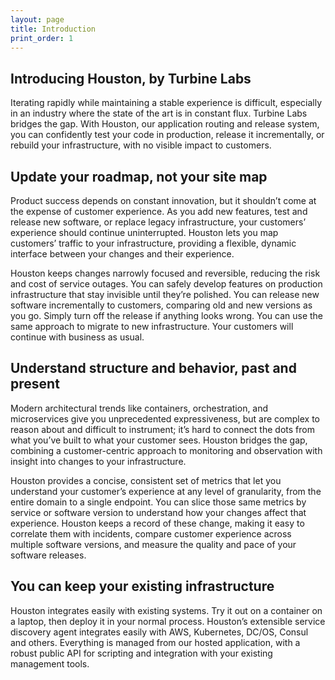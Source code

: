 ```yaml
---
layout: page
title: Introduction
print_order: 1
---
```


[//]: # ( Copyright 2017 Turbine Labs, Inc.                                   )
[//]: # ( you may not use this file except in compliance with the License.    )
[//]: # ( You may obtain a copy of the License at                             )
[//]: # (                                                                     )
[//]: # (     http://www.apache.org/licenses/LICENSE-2.0                      )
[//]: # (                                                                     )
[//]: # ( Unless required by applicable law or agreed to in writing, software )
[//]: # ( distributed under the License is distributed on an "AS IS" BASIS,   )
[//]: # ( WITHOUT WARRANTIES OR CONDITIONS OF ANY KIND, either express or     )
[//]: # ( implied. See the License for the specific language governing        )
[//]: # ( permissions and limitations under the License.                      )

## Introducing Houston, by Turbine Labs

Iterating rapidly while maintaining a stable experience is difficult,
especially in an industry where the state of the art is in constant
flux. Turbine Labs bridges the gap. With Houston, our application
routing and release system, you can confidently test your code in
production, release it incrementally, or rebuild your infrastructure,
with no visible impact to customers.

## Update your roadmap, not your site map

Product success depends on constant innovation, but it shouldn’t come
at the expense of customer experience. As you add new features, test
and release new software, or replace legacy infrastructure, your
customers’ experience should continue uninterrupted. Houston lets you
map customers’ traffic to your infrastructure, providing a flexible,
dynamic interface between your changes and their experience.

Houston keeps changes narrowly focused and reversible, reducing the
risk and cost of service outages. You can safely develop features on
production infrastructure that stay invisible until they’re
polished. You can release new software incrementally to customers,
comparing old and new versions as you go. Simply turn off the release
if anything looks wrong. You can use the same approach to migrate to
new infrastructure. Your customers will continue with business as
usual.

## Understand structure and behavior, past and present

Modern architectural trends like containers, orchestration, and
microservices give you unprecedented expressiveness, but are complex
to reason about and difficult to instrument; it’s hard to connect the
dots from what you’ve built to what your customer sees. Houston
bridges the gap, combining a customer-centric approach to monitoring
and observation with insight into changes to your infrastructure.

Houston provides a concise, consistent set of metrics that let you
understand your customer’s experience at any level of granularity,
from the entire domain to a single endpoint. You can slice those same
metrics by service or software version to understand how your changes
affect that experience. Houston keeps a record of these change, making
it easy to correlate them with incidents, compare customer experience
across multiple software versions, and measure the quality and pace of
your software releases.

## You can keep your existing infrastructure

Houston integrates easily with existing systems. Try it out on a
container on a laptop, then deploy it in your normal
process. Houston’s extensible service discovery agent integrates
easily with AWS, Kubernetes, DC/OS, Consul and
others. Everything is managed from our hosted application, with a
robust public API for scripting and integration with your existing
management tools.
